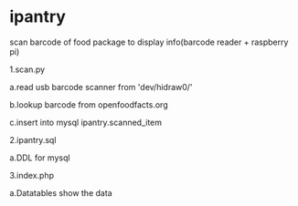 # ipantry
scan barcode of food package to display info(barcode reader + raspberry pi)

1.scan.py
  
   a.read usb barcode scanner from 'dev/hidraw0/'

   b.lookup barcode from openfoodfacts.org

   c.insert into mysql ipantry.scanned_item
  
2.ipantry.sql

   a.DDL for mysql
  
3.index.php

   a.Datatables show the data
